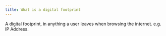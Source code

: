 ```yaml
---
title: What is a digital footprint
---
```

A digital footprint, in anything a user leaves when browsing the internet. e.g. IP Address. 